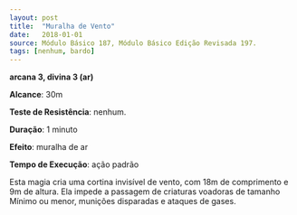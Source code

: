 ```yaml
---
layout: post
title:  "Muralha de Vento"
date:   2018-01-01
source: Módulo Básico 187, Módulo Básico Edição Revisada 197.
tags: [nenhum, bardo]
---
```


**arcana 3, divina 3 (ar)**

**Alcance**: 30m

**Teste de Resistência**: nenhum.

**Duração**: 1 minuto

**Efeito**: muralha de ar

**Tempo de Execução**: ação padrão

Esta magia cria uma cortina invisível de vento, com 18m de comprimento e 9m de altura. Ela impede a passagem de criaturas voadoras de tamanho Mínimo ou menor, munições disparadas e ataques de gases.
